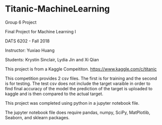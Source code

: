 # Titanic-MachineLearning
Group 6 Project

Final Project for Machine Learning I 

DATS 6202 - Fall 2018

Instructor: Yuxiao Huang

Students: Krystin Sinclair, Lydia Jin and Xi Qian

This project is from a Kaggle Compeititon.
https://www.kaggle.com/c/titanic

This competition provides 2 csv files. 
The first is for training and the second is for testing. 
The test csv does not include the target varaible in order to find final accuracy of the model the prediction of the target is uploaded to kaggle and is then compared to the actual target. 

This project was completed using python in a jupyter notebook file. 

The jupyter notebook file does require pandas, numpy, SciPy, MatPlotlib, Seaborn, and sklearn packages.


